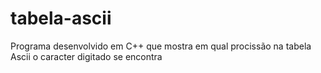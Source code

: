 # tabela-ascii
Programa desenvolvido em C++ que mostra em qual procissão na tabela Ascii o caracter digitado se encontra
